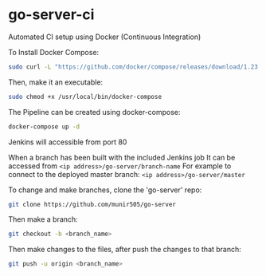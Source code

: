 # go-server-ci
Automated CI setup using Docker
(Continuous Integration)

To Install Docker Compose:
```bash
sudo curl -L "https://github.com/docker/compose/releases/download/1.23.1/docker-compose-$(uname -s)-$(uname -m)" -o /usr/local/bin/docker-compose
```
Then, make it an executable:
```bash
sudo chmod +x /usr/local/bin/docker-compose
```
The Pipeline can be created using docker-compose:
```bash
docker-compose up -d
```
Jenkins will accessible from port 80

When a branch has been built with the included Jenkins job
It can be accessed from `<ip address>/go-server/branch-name`
For example to connect to the deployed master branch:
`<ip address>/go-server/master`

To change and make branches, clone the 'go-server' repo:
```bash
git clone https://github.com/munir505/go-server
```
Then make a branch:
```bash
git checkout -b <branch_name>
```
Then make changes to the files, after push the changes to that branch:
```bash
git push -u origin <branch_name>
```
